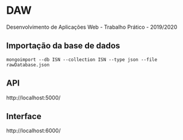 # DAW
Desenvolvimento de Aplicações Web - Trabalho Prático - 2019/2020

## Importação da base de dados
`mongoimport --db ISN --collection ISN --type json --file rawDatabase.json`

## API
http://localhost:5000/

## Interface
http://localhost:6000/